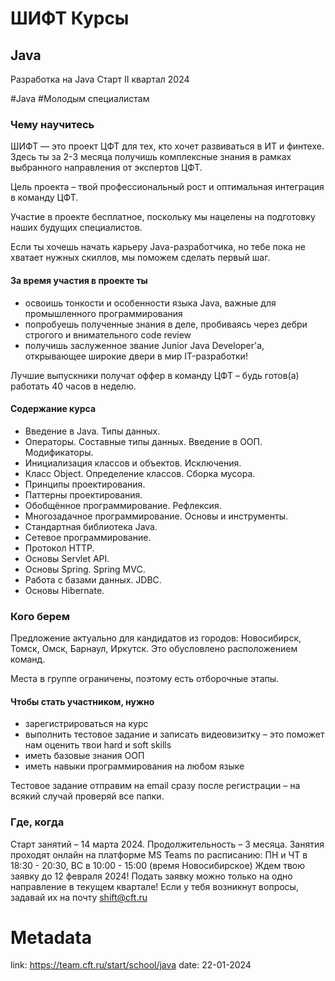 # ШИФТ Курсы 

## Java

Разработка на Java
Старт II квартал 2024

\#Java \#Молодым специалистам

### Чему научитесь

ШИФТ — это проект ЦФТ для тех, кто хочет развиваться в ИТ и финтехе. Здесь ты за 2-3 месяца получишь комплексные знания в рамках выбранного направления от экспертов ЦФТ.

Цель проекта – твой профессиональный рост и оптимальная интеграция в команду ЦФТ.

Участие в проекте бесплатное, поскольку мы нацелены на подготовку наших будущих специалистов.

Если ты хочешь начать карьеру Java-разработчика, но тебе пока не хватает нужных скиллов, мы поможем сделать первый шаг. 

#### За время участия в проекте ты
- освоишь тонкости и особенности языка Java, важные для промышленного программирования
- попробуешь полученные знания в деле, пробиваясь через дебри строгого и внимательного code review
- получишь заслуженное звание Junior Java Developer'а, открывающее широкие двери в мир IT-разработки! 

Лучшие выпускники получат оффер в команду ЦФТ – будь готов(а) работать 40 часов в неделю.

#### Содержание курса
- Введение в Java. Типы данных.
- Операторы. Составные типы данных. Введение в ООП. Модификаторы.
- Инициализация классов и объектов. Исключения.
- Класс Object. Определение классов. Сборка мусора.
- Принципы проектирования.
- Паттерны проектирования.
- Обобщённое программирование. Рефлексия.
- Многозадачное программирование. Основы и инструменты.
- Стандартная библиотека Java. 
- Сетевое программирование.
- Протокол HTTP.
- Основы Servlet API.
- Основы Spring. Spring MVC.
- Работа с базами данных. JDBC.
- Основы Hibernate.

### Кого берем

Предложение актуально для кандидатов из городов: Новосибирск, Томск, Омск, Барнаул, Иркутск. Это обусловлено расположением команд. 

Места в группе ограничены, поэтому есть отборочные этапы.

#### Чтобы стать участником, нужно
- зарегистрироваться на курс
- выполнить тестовое задание и записать видеовизитку – это поможет нам оценить твои hard и soft skills
- иметь базовые знания ООП
- иметь навыки программирования на любом языке

Тестовое задание отправим на email сразу после регистрации – на всякий случай проверяй все папки.

### Где, когда

Старт занятий – 14 марта 2024.
Продолжительность – 3 месяца.
Занятия проходят онлайн на платформе MS Teams по расписанию:
ПН и ЧТ в 18:30 - 20:30, ВС в 10:00 - 15:00 (время Новосибирское)
Ждем твою заявку до 12 февраля 2024!
Подать заявку можно только на одно направление в текущем квартале!
Если у тебя возникнут вопросы, задавай их на почту shift@cft.ru

# Metadata
link: https://team.cft.ru/start/school/java
date: 22-01-2024